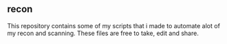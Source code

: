 ## recon

This repository contains some of my scripts that i made to automate alot of my recon and scanning.
These files are free to take, edit and share.

